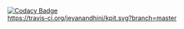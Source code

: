    [![Codacy Badge](https://api.codacy.com/project/badge/Grade/8ae126736f62401fb9e0374c481bc05e)](https://www.codacy.com/app/jeyanandhini/kpit?utm_source=github.com&amp;utm_medium=referral&amp;utm_content=jeyanandhini/kpit&amp;utm_campaign=Badge_Grade)     
   https://travis-ci.org/jeyanandhini/kpit.svg?branch=master

